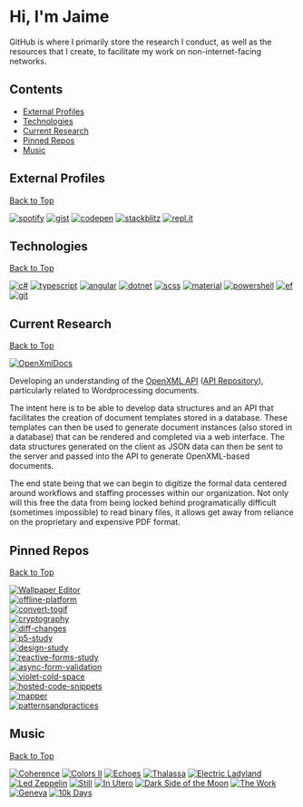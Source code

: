 # Hi, I'm Jaime

GitHub is where I primarily store the research I conduct, as well as the resources that I create, to facilitate my work on non-internet-facing networks.

## Contents
* [External Profiles](#external-profiles)
* [Technologies](#technologies)
* [Current Research](#current-research)
* [Pinned Repos](#pinned-repos)
* [Music](#music)

## External Profiles
[Back to Top](#hi-im-jaime)

[![spotify](https://img.shields.io/badge/-Spotify-4e91de?style=flat-square)](https://open.spotify.com/user/jaime.still)
[![gist](https://img.shields.io/badge/-Gist-4e91de?style=flat-square)](https://gist.github.com/JaimeStill)
[![codepen](https://img.shields.io/badge/-Codepen-4e91de?style=flat-square)](https://codepen.io/JaimeStill) 
[![stackblitz](https://img.shields.io/badge/-StackBlitz-4e91de?style=flat-square)](https://stackblitz.com/@JaimeStill)
[![repl.it](https://img.shields.io/badge/-repl.it-4e91de?style=flat-square)](https://replit.com/@JaimeStill)

## Technologies
[Back to Top](#hi-im-jaime)

[![c#](https://img.shields.io/badge/-C%23-4e91de?style=flat-square)](https://docs.microsoft.com/en-us/dotnet/csharp/language-reference/)
[![typescript](https://img.shields.io/badge/-TypeScript-4e91de?style=flat-square)](https://developer.mozilla.org/en-US/docs/Web/JavaScript)
[![angular](https://img.shields.io/badge/-Angular-4e91de?style=flat-square)](https://angular.io)
[![dotnet](https://img.shields.io/badge/-.NET-4e91de?style=flat-square)](https://docs.microsoft.com/en-us/dotnet/)
[![scss](https://img.shields.io/badge/-SCSS-4e91de?style=flat-square)](https://sass-lang.com/)
[![material](https://img.shields.io/badge/-Material-4e91de?style=flat-square)](https://material.angular.io)
[![powershell](https://img.shields.io/badge/-PowerShell-4e91de?style=flat-square)](https://github.com/PowerShell/PowerShell)
[![ef](https://img.shields.io/badge/-EF%20Core-4e91de?style=flat-square)](https://docs.microsoft.com/en-us/ef/core/)
[![git](https://img.shields.io/badge/-Git-4e91de?style=flat-square)](https://git-scm.com)

## Current Research
[Back to Top](#hi-im-jaime)

[![OpenXmlDocs](https://img.shields.io/badge/Repository-OpenXmlDocs-4e91de?style=flat-square)](https://github.com/JaimeStill/OpenXmlDocs)

Developing an understanding of the [OpenXML API](https://docs.microsoft.com/en-us/office/open-xml/working-with-wordprocessingml-documents) ([API Repository](https://github.com/OfficeDev/Open-XML-SDK)), particularly related to Wordprocessing documents.

The intent here is to be able to develop data structures and an API that facilitates the creation of document templates stored in a database. These templates can then be used to generate document instances (also stored in a database) that can be rendered and completed via a web interface. The data structures generated on the client as JSON data can then be sent to the server and passed into the API to generate OpenXML-based documents.

The end state being that we can begin to digitize the formal data centered around workflows and staffing processes within our organization. Not only will this free the data from being locked behind programatically difficult (sometimes impossible) to read binary files, it allows get away from reliance on the proprietary and expensive PDF format.

## Pinned Repos
[Back to Top](#hi-im-jaime)

[![Wallpaper Editor](https://github-readme-stats.vercel.app/api/pin/?username=jaimestill&repo=wallpaper-editor&theme=tokyonight)](https://github.com/anuraghazra/github-readme-stats)  
[![offline-platform](https://github-readme-stats.vercel.app/api/pin/?username=jaimestill&repo=offline-platform&theme=tokyonight)](https://github.com/JaimeStill/offline-platform)  
[![convert-togif](https://github-readme-stats.vercel.app/api/pin/?username=jaimestill&repo=convert-togif&theme=tokyonight)](https://github.com/JaimeStill/convert-togif)  
[![cryptography](https://github-readme-stats.vercel.app/api/pin/?username=jaimestill&repo=cryptography&theme=tokyonight)](https://github.com/JaimeStill/cryptography)  
[![diff-changes](https://github-readme-stats.vercel.app/api/pin/?username=jaimestill&repo=diff-changes&theme=tokyonight)](https://github.com/JaimeStill/diff-changes)  
[![p5-study](https://github-readme-stats.vercel.app/api/pin/?username=jaimestill&repo=p5-study&theme=tokyonight)](https://github.com/JaimeStill/p5-study)  
[![design-study](https://github-readme-stats.vercel.app/api/pin/?username=jaimestill&repo=design-study&theme=tokyonight)](https://github.com/JaimeStill/design-study)  
[![reactive-forms-study](https://github-readme-stats.vercel.app/api/pin/?username=jaimestill&repo=reactive-forms-study&theme=tokyonight)](https://github.com/JaimeStill/reactive-forms-study)  
[![async-form-validation](https://github-readme-stats.vercel.app/api/pin/?username=jaimestill&repo=async-form-validation&theme=tokyonight)](https://github.com/JaimeStill/async-form-validation)  
[![violet-cold-space](https://github-readme-stats.vercel.app/api/pin/?username=jaimestill&repo=violet-cold-space&theme=tokyonight)](https://github.com/JaimeStill/violet-cold-space)  
[![hosted-code-snippets](https://github-readme-stats.vercel.app/api/pin/?username=jaimestill&repo=hosted-code-snippets&theme=tokyonight)](https://github.com/JaimeStill/hosted-code-snippets)  
[![mapper](https://github-readme-stats.vercel.app/api/pin/?username=jaimestill&repo=mapper&theme=tokyonight)](https://github.com/JaimeStill/mapper)  
[![patternsandpractices](https://github-readme-stats.vercel.app/api/pin/?username=jaimestill&repo=patternsandpractices&theme=tokyonight)](https://github.com/JaimeStill/patternsandpractices)  

## Music
[Back to Top](#hi-im-jaime) 

[![Coherence](https://i.scdn.co/image/ab67616d00001e02c5b537aba1573d9f1485aef0)](https://open.spotify.com/album/1AJgIx2VM7AV7p9IyiGerS?si=5f76ecfa914a43a1) 
[![Colors II](https://i.scdn.co/image/ab67616d00001e02a9fef38b45536ae05931ede3)](https://open.spotify.com/album/0pR2aVMa03OjgroeQcDwQQ?si=c729172cf06c4ce0) 
[![Echoes](https://i.scdn.co/image/ab67616d00001e0283e260c313dc1ff1f17909cf)](https://open.spotify.com/album/3ilXDEG0xiajK8AbqboeJz?si=01841b527be5408d) 
[![Thalassa](https://i.scdn.co/image/ab67616d00001e02c1d6b10d53119d91ff0ffe7b)](https://open.spotify.com/album/1UZB92cUGvT5Pq1bRWDiM7?si=437bf3e13ab2472f) 
[![Electric Ladyland](https://i.scdn.co/image/ab67616d00001e02522088789d49e216d9818292)](https://open.spotify.com/album/5z090LQztiqh13wYspQvKQ?si=a25e7967ed2648ce) 
[![Led Zeppelin](https://i.scdn.co/image/ab67616d00001e02c77c73285cc5cb64d97e1b0f)](https://open.spotify.com/album/1J8QW9qsMLx3staWaHpQmU?si=fe34bef073384a61) 
[![Still](https://i.scdn.co/image/ab67616d00001e0243940eb0524a266566af0de0)](https://open.spotify.com/album/15lT31vL53ez4CQ41t26aK?si=d5bfa2d120d448cf) 
[![In Utero](https://i.scdn.co/image/ab67616d00001e02c4f52ef8782f0e8ede4c1aaf)](https://open.spotify.com/album/7wOOA7l306K8HfBKfPoafr?si=41d85de061e040ff) 
[![Dark Side of the Moon](https://i.scdn.co/image/ab67616d00001e02ea7caaff71dea1051d49b2fe)](https://open.spotify.com/album/4LH4d3cOWNNsVw41Gqt2kv?si=c46f25ae52894bfe) 
[![The Work](https://i.scdn.co/image/ab67616d00001e021e479ea9fb4b1ca155ffeeed)](https://open.spotify.com/album/7IyzDICfW1Hi7QsnJolkiR?si=e6cc8c035d3c486a) 
[![Geneva](https://i.scdn.co/image/ab67616d00001e02f24f6ec53ce6c61bd196ea23)](https://open.spotify.com/album/1yiOGMuAqVhbbeKVmmBe59?si=410119ce5fa84176) 
[![10k Days](https://i.scdn.co/image/ab67616d00001e02781369aabc39c792cc55604f)](linhttps://open.spotify.com/album/1fvWYcbjuycyHpzNPH1Vfk?si=71fa470a84cd4ae6k) 